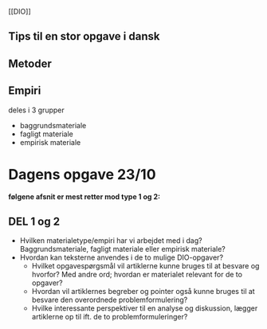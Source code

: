 [[DIO]]

## Tips til en stor opgave i dansk

## Metoder

## Empiri
deles i 3 grupper

- baggrundsmateriale
- fagligt materiale
- empirisk materiale
# Dagens opgave 23/10
**følgene afsnit er mest retter mod type 1 og 2:**
## DEL 1 og 2
- Hvilken materialetype/empiri har vi arbejdet med i dag? Baggrundsmateriale, fagligt materiale eller empirisk materiale?
- Hvordan kan teksterne anvendes i de to mulige DIO-opgaver?
	- Hvilket opgavespørgsmål vil artiklerne kunne bruges til at besvare og hvorfor? Med andre ord; hvordan er materialet relevant for de to opgaver?
	- Hvordan vil artiklernes begreber og pointer også kunne bruges til at besvare den overordnede problemformulering?
	- Hvilke interessante perspektiver til en analyse og diskussion, lægger artiklerne op til ift. de to problemformuleringer?